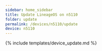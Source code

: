 ```yaml
---
sidebar: home_sidebar
title: Update LineageOS on n5110
folder: update
permalink: /devices/n5110/update
device: n5110
---
```

{% include templates/device_update.md %}
